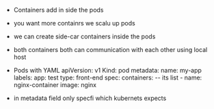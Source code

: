 

 - Containers add in side the pods
 - you want more containrs we scalu up pods
 - we can create side-car containers inside the pods
 - both containers both can communication with each other using local host

 - Pods with YAML
    apiVersion: v1
    Kind: pod
    metadata:
        name: my-app
        labels:
            app: test
            type: front-end
    spec:
        containers: -- its list
        - name: nginx-container
          image: nginx
          
- in metadata field only specfi which kubernets expects